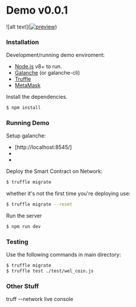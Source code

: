 # Demo v0.0.1
![alt text](<a href="https://ibb.co/dsNzjH"><img src="https://preview.ibb.co/i9iTdc/preview.png" alt="preview" border="0"></a>)

### Installation

Development/running demo enviroment:
- [Node.js](https://nodejs.org/) v8+ to run.
- [Galanche](http://truffleframework.com/ganache/) (or galanche-cli)
- [Truffle](http://truffleframework.com/)
- [MetaMask](https://metamask.io/)

Install the dependencies.

```sh
$ npm install
```
### Running Demo

Setup galanche:
  - [http://localhost:8545/]
  - [network id]: 5777
  - [Gas price]: 1

Deploy the Smart Contract on Network:

```sh
$ truffle migrate
```
whether it's not the first time you're deploying use:

```sh
$ truffle migrate --reset
```

Run the server

```sh
$ npm run dev
```
### Testing
Use the following commands in main directory:

```sh
$ truffle migrate
$ truffle test ./test/wel_coin.js
```

### Other Stuff
truff --network live console
